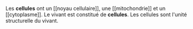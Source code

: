 Les **cellules** ont un [[noyau cellulaire]], une [[mitochondrie]] et un [[cytoplasme]]. Le vivant est constitué de **cellules**. Les cellules sont l'unité structurelle du vivant.